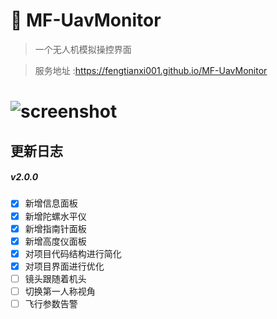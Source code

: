 # 🍪 MF-UavMonitor

> 一个无人机模拟操控界面

> 服务地址 :https://fengtianxi001.github.io/MF-UavMonitor

<h1>
  <img src="https://github.com/fengtianxi001/MF-UavMonitor/blob/master/screenshots/screenshot01.png?raw=true" title="screenshot">
</h1>

## 更新日志

##### v2.0.0

- [x] 新增信息面板
- [x] 新增陀螺水平仪
- [x] 新增指南针面板
- [x] 新增高度仪面板
- [x] 对项目代码结构进行简化
- [x] 对项目界面进行优化
- [ ] 镜头跟随着机头
- [ ] 切换第一人称视角
- [ ] 飞行参数告警
